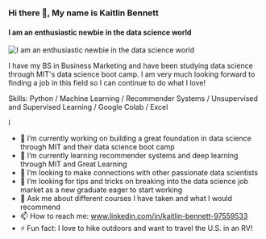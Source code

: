 ### Hi there 👋, My name is Kaitlin Bennett
#### I am an enthusiastic newbie in the data science world
![I am an enthusiastic newbie in the data science world](https://media.giphy.com/media/D6iwpjWHrGt3LoYphZ/giphy.gif)

I have my BS in Business Marketing and have been studying data science through MIT's data science boot camp. I am very much looking forward to finding a job in this field so I can continue to do what I love!

Skills: Python / Machine Learning / Recommender Systems / Unsupervised and Supervised Learning / Google Colab / Excel 











l 


















- 🔭 I’m currently working on building a great foundation in data science through MIT and their data science boot camp
- 🌱 I’m currently learning recommender systems and deep learning through MIT and Great Learning 
- 👯 I’m looking to make connections with other passionate data scientists  
- 🤔 I’m looking for tips and tricks on breaking into the data science job market as a new graduate eager to start working
- 💬 Ask me about different courses I have taken and what I would recommend
- 📫 How to reach me: www.linkedin.com/in/kaitlin-bennett-97559533
- ⚡ Fun fact: I love to hike outdoors and want to travel the U.S. in an RV!

